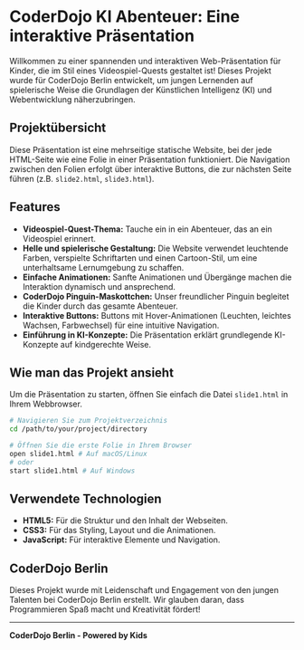 # CoderDojo KI Abenteuer: Eine interaktive Präsentation

Willkommen zu einer spannenden und interaktiven Web-Präsentation für Kinder, die im Stil eines Videospiel-Quests gestaltet ist! Dieses Projekt wurde für CoderDojo Berlin entwickelt, um jungen Lernenden auf spielerische Weise die Grundlagen der Künstlichen Intelligenz (KI) und Webentwicklung näherzubringen.

## Projektübersicht

Diese Präsentation ist eine mehrseitige statische Website, bei der jede HTML-Seite wie eine Folie in einer Präsentation funktioniert. Die Navigation zwischen den Folien erfolgt über interaktive Buttons, die zur nächsten Seite führen (z.B. `slide2.html`, `slide3.html`).

## Features

-   **Videospiel-Quest-Thema:** Tauche ein in ein Abenteuer, das an ein Videospiel erinnert.
-   **Helle und spielerische Gestaltung:** Die Website verwendet leuchtende Farben, verspielte Schriftarten und einen Cartoon-Stil, um eine unterhaltsame Lernumgebung zu schaffen.
-   **Einfache Animationen:** Sanfte Animationen und Übergänge machen die Interaktion dynamisch und ansprechend.
-   **CoderDojo Pinguin-Maskottchen:** Unser freundlicher Pinguin begleitet die Kinder durch das gesamte Abenteuer.
-   **Interaktive Buttons:** Buttons mit Hover-Animationen (Leuchten, leichtes Wachsen, Farbwechsel) für eine intuitive Navigation.
-   **Einführung in KI-Konzepte:** Die Präsentation erklärt grundlegende KI-Konzepte auf kindgerechte Weise.

## Wie man das Projekt ansieht

Um die Präsentation zu starten, öffnen Sie einfach die Datei `slide1.html` in Ihrem Webbrowser.

```bash
# Navigieren Sie zum Projektverzeichnis
cd /path/to/your/project/directory

# Öffnen Sie die erste Folie in Ihrem Browser
open slide1.html # Auf macOS/Linux
# oder
start slide1.html # Auf Windows
```

## Verwendete Technologien

-   **HTML5:** Für die Struktur und den Inhalt der Webseiten.
-   **CSS3:** Für das Styling, Layout und die Animationen.
-   **JavaScript:** Für interaktive Elemente und Navigation.

## CoderDojo Berlin

Dieses Projekt wurde mit Leidenschaft und Engagement von den jungen Talenten bei CoderDojo Berlin erstellt. Wir glauben daran, dass Programmieren Spaß macht und Kreativität fördert!

---

**CoderDojo Berlin - Powered by Kids**
